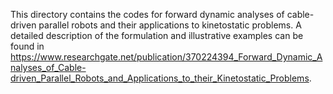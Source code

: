 This directory contains the codes for forward dynamic analyses of cable-driven parallel robots and their applications to kinetostatic problems. A detailed description of the formulation and illustrative examples can be found in https://www.researchgate.net/publication/370224394_Forward_Dynamic_Analyses_of_Cable-driven_Parallel_Robots_and_Applications_to_their_Kinetostatic_Problems.
